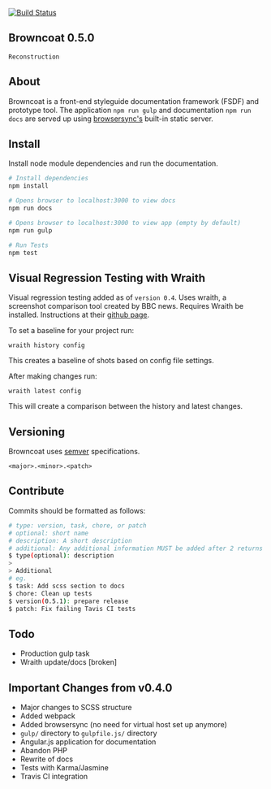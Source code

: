 [![Build Status](https://travis-ci.org/leobauza/browncoat.svg?branch=feat/0.5.1)](https://travis-ci.org/leobauza/browncoat)

Browncoat 0.5.0
---

`Reconstruction`

## About

Browncoat is a front-end styleguide documentation framework (FSDF) and prototype tool. The application `npm run gulp` and documentation `npm run docs` are served up using [browsersync's](https://www.browsersync.io/) built-in static server.

## Install

Install node module dependencies and run the documentation.

```bash
# Install dependencies
npm install

# Opens browser to localhost:3000 to view docs
npm run docs

# Opens browser to localhost:3000 to view app (empty by default)
npm run gulp

# Run Tests
npm test
```

## Visual Regression Testing with Wraith

Visual regression testing added as of `version 0.4`. Uses wraith, a screenshot comparison tool created by BBC news. Requires Wraith be installed. Instructions at their [github page](https://github.com/BBC-News/wraith).

To set a baseline for your project run:

`wraith history config`

This creates a baseline of shots based on config file settings.

After making changes run:

`wraith latest config`

This will create a comparison between the history and latest changes.

## Versioning

Browncoat uses [semver](http://semver.org/) specifications.

```
<major>.<minor>.<patch>
```

## Contribute

Commits should be formatted as follows:

```bash
# type: version, task, chore, or patch
# optional: short name
# description: A short description
# additional: Any additional information MUST be added after 2 returns
$ type(optional): description
>
> Additional
# eg.
$ task: Add scss section to docs
$ chore: Clean up tests
$ version(0.5.1): prepare release
$ patch: Fix failing Tavis CI tests
```

## Todo

- Production gulp task
- Wraith update/docs [broken]

## Important Changes from v0.4.0

- Major changes to SCSS structure
- Added webpack
- Added browsersync (no need for virtual host set up anymore)
- `gulp/` directory to `gulpfile.js/` directory
- Angular.js application for documentation
- Abandon PHP
- Rewrite of docs
- Tests with Karma/Jasmine
- Travis CI integration
